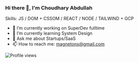 ### Hi there 👋, I'm Choudhary Abdullah

Skills: JS / DOM + CSSOM / REACT / NODE / TAILWIND + GCP

- 🔭 I’m currently working on SuperDev fulltime
- 🌱 I’m currently learning System Design
- 💬 Ask me about Startups/SaaS
- 📫 How to reach me: magnetonx@gmail.com

![Profile views](https://gpvc.arturio.dev/twoabd)  
